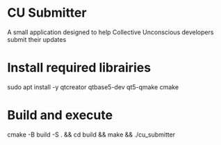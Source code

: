 # CU Submitter
A small application designed to help Collective Unconscious developers submit their updates

# Install required librairies
sudo apt install -y qtcreator qtbase5-dev qt5-qmake cmake

# Build and execute
cmake -B build -S . &&
cd build &&
make &&
./cu_submitter
